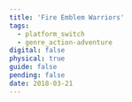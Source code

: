 ```yaml
---
title: 'Fire Emblem Warriors'
tags:
  - platform_switch
  - genre_action-adventure
digital: false
physical: true
guide: false
pending: false
date: 2018-03-21
---
```

